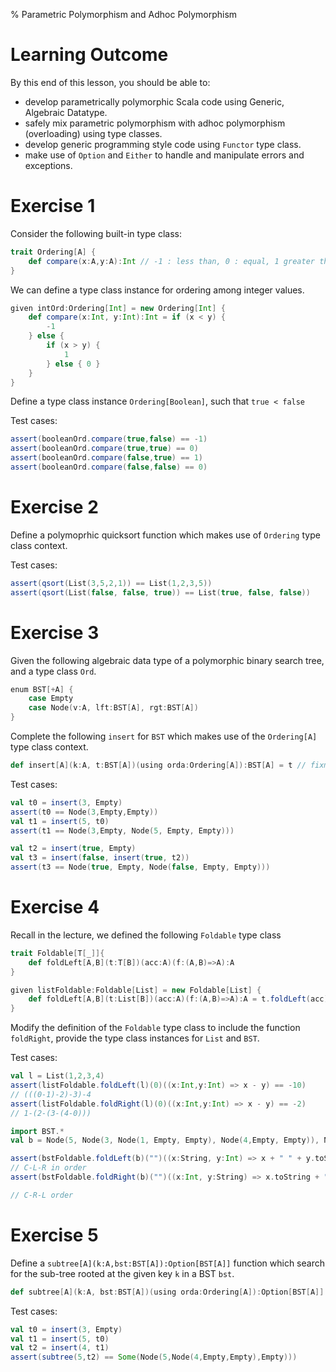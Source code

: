 % Parametric Polymorphism and Adhoc Polymorphism 


# Learning Outcome

By this end of this lesson, you should be able to:

* develop parametrically polymorphic Scala code using Generic, Algebraic Datatype.
* safely mix parametric polymorphism with adhoc polymorphism (overloading) using type classes.
* develop generic programming style code using `Functor` type class.
* make use of `Option` and `Either` to handle and manipulate errors and exceptions.

# Exercise 1

Consider the following built-in type class:

```scala
trait Ordering[A] { 
    def compare(x:A,y:A):Int // -1 : less than, 0 : equal, 1 greater than
}
```

We can define a type class instance for ordering among integer values.

```scala
given intOrd:Ordering[Int] = new Ordering[Int] {
    def compare(x:Int, y:Int):Int = if (x < y) {
        -1
    } else {
        if (x > y) {
            1
        } else { 0 }
    }
}
```

Define a type class instance `Ordering[Boolean]`, such that `true < false`

Test cases:
```scala
assert(booleanOrd.compare(true,false) == -1)
assert(booleanOrd.compare(true,true) == 0)
assert(booleanOrd.compare(false,true) == 1)
assert(booleanOrd.compare(false,false) == 0)
```



# Exercise 2

Define a polymoprhic quicksort function which makes use of `Ordering` type class context.


Test cases:

```scala
assert(qsort(List(3,5,2,1)) == List(1,2,3,5))
assert(qsort(List(false, false, true)) == List(true, false, false))
```


# Exercise 3

Given the following algebraic data type of a polymorphic binary search tree, and a type class `Ord`. 

```scala
enum BST[+A] {
    case Empty
    case Node(v:A, lft:BST[A], rgt:BST[A])
}
```

Complete the following `insert` for `BST` which makes use of the `Ordering[A]` type class context.

```scala
def insert[A](k:A, t:BST[A])(using orda:Ordering[A]):BST[A] = t // fixme
```

Test cases:

```scala
val t0 = insert(3, Empty)
assert(t0 == Node(3,Empty,Empty))
val t1 = insert(5, t0)
assert(t1 == Node(3,Empty, Node(5, Empty, Empty)))

val t2 = insert(true, Empty)
val t3 = insert(false, insert(true, t2))
assert(t3 == Node(true, Empty, Node(false, Empty, Empty)))
```

# Exercise 4

Recall in the lecture, we defined the following `Foldable` type class

```scala
trait Foldable[T[_]]{
    def foldLeft[A,B](t:T[B])(acc:A)(f:(A,B)=>A):A
}

given listFoldable:Foldable[List] = new Foldable[List] {
    def foldLeft[A,B](t:List[B])(acc:A)(f:(A,B)=>A):A = t.foldLeft(acc)(f)
}
```

Modify the definition of the `Foldable` type class to include the function `foldRight`, provide the type class instances for `List` and `BST`.


Test cases:

```scala
val l = List(1,2,3,4)
assert(listFoldable.foldLeft(l)(0)((x:Int,y:Int) => x - y) == -10)
// (((0-1)-2)-3)-4
assert(listFoldable.foldRight(l)(0)((x:Int,y:Int) => x - y) == -2)
// 1-(2-(3-(4-0)))

import BST.*
val b = Node(5, Node(3, Node(1, Empty, Empty), Node(4,Empty, Empty)), Node(7, Empty, Empty))

assert(bstFoldable.foldLeft(b)("")((x:String, y:Int) => x + " " + y.toString)  == " 5 3 1 4 7")
// C-L-R in order
assert(bstFoldable.foldRight(b)("")((x:Int, y:String) => x.toString + " " + y)  == "5 7 3 4 1 ")

// C-R-L order
```




# Exercise 5

Define a `subtree[A](k:A,bst:BST[A]):Option[BST[A]]` function which search for the sub-tree rooted at the given key `k` in a BST `bst`.

```scala
def subtree[A](k:A, bst:BST[A])(using orda:Ordering[A]):Option[BST[A]] = None // TODO: fixme
```
Test cases:

```scala
val t0 = insert(3, Empty)
val t1 = insert(5, t0)
val t2 = insert(4, t1)
assert(subtree(5,t2) == Some(Node(5,Node(4,Empty,Empty),Empty)))
```
